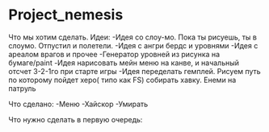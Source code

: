 # Project_nemesis
Что мы хотим сделать.
Идеи: 
  -Идея со слоу-мо. Пока ты рисуешь, ты в слоумо. Отпустил и полетели.
  -Идея с ангри бердс и уровнями
  -Идея с ареалом врагов и прочее
  -Генератор уровней из рисунка на бумаге/paint
  -Идея нарисовать мейн меню на канве, и начальный отсчет 3-2-1го при старте игры
  -Идея переделать гемплей. Рисуем путь по которому пойдет херо( типо как FS) собирать хавку. Енеми на патруль

Что сделано:
-Меню
-Хайскор
-Умирать

Что нужно сделать в первую очередь:

